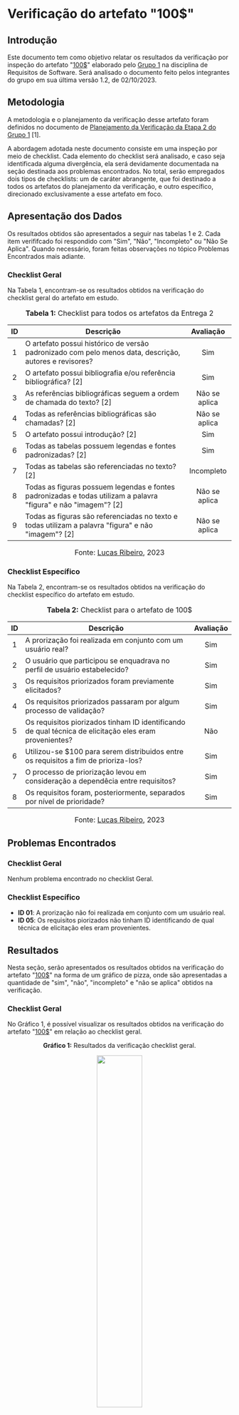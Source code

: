 # Verificação do artefato "100$"

## Introdução

Este documento tem como objetivo relatar os resultados da verificação por inspeção do artefato "[100$](https://github.com/Requisitos-de-Software/2023.2-Economia-DF/blob/main/docs/elicitacao/tecnicas-priorizacao/100%24.md)" elaborado pelo [Grupo 1](https://requisitos-de-software.github.io/2023.2-Economia-DF/) na disciplina de Requisitos de Software. Será analisado o documento feito pelos integrantes do grupo em sua última versão 1.2, de 02/10/2023.

## Metodologia

A metodologia e o planejamento da verificação desse artefato foram definidos no documento de [Planejamento da Verificação da Etapa 2 do Grupo 1](https://github.com/Requisitos-de-Software/2023.2-Economia-DF/blob/main/docs/verificacao/Grupo-01/Entrega-02/planejamento-verificacao-e2-grupo1.md) [1].

A abordagem adotada neste documento consiste em uma inspeção por meio de checklist. Cada elemento do checklist será analisado, e caso seja identificada alguma divergência, ela será devidamente documentada na seção destinada aos problemas encontrados. No total, serão empregados dois tipos de checklists: um de caráter abrangente, que foi destinado a todos os artefatos do planejamento da verificação, e outro específico, direcionado exclusivamente a esse artefato em foco.

## Apresentação dos Dados

Os resultados obtidos são apresentados a seguir nas tabelas 1 e 2. Cada item verififcado foi respondido com "Sim", "Não", "Incompleto" ou "Não Se Aplica". Quando necessário, foram feitas observações no tópico Problemas Encontrados mais adiante.

### Checklist Geral

Na Tabela 1, encontram-se os resultados obtidos na verificação do checklist geral do artefato em estudo.

<div align="center">
<font size="3"><p style="text-align: center"><b>Tabela 1:</b> Checklist para todos os artefatos da Entrega 2</p></font>

<table>
  <thead>
    <tr>
      <th>ID</th>
      <th>Descrição</th>
      <th>Avaliação</th>
    </tr>
  </thead>
  <tbody>
    <tr>
      <td align="center">1</td>
      <td>O artefato possui histórico de versão padronizado com pelo menos data, descrição, autores e revisores?</td>
      <td align="center">Sim</td>
    </tr>
    <tr>
      <td align="center">2</td>
      <td>O artefato possui bibliografia e/ou referência bibliográfica? [2]</td>
      <td align="center">Sim</td>
    </tr>
    <tr>
      <td align="center">3</td>
      <td>As referências bibliográficas seguem a ordem de chamada do texto? [2]</td>
      <td align="center">Não se aplica</td>
    </tr>
    <tr>
      <td align="center">4</td>
      <td>Todas as referências bibliográficas são chamadas? [2]</td>
      <td align="center">Não se aplica</td>
    </tr>
    <tr>
      <td align="center">5</td>
      <td>O artefato possui introdução? [2]</td>
      <td align="center">Sim</td>
    </tr>
    <tr>
      <td align="center">6</td>
      <td>Todas as tabelas possuem legendas e fontes padronizadas? [2]</td>
      <td align="center">Sim</td>
    </tr>
    <tr>
      <td align="center">7</td>
      <td>Todas as tabelas são referenciadas no texto? [2]</td>
      <td align="center">Incompleto</td>
    </tr>
    <tr>
      <td align="center">8</td>
      <td>Todas as figuras possuem legendas e fontes padronizadas e todas utilizam a palavra "figura" e não "imagem"? [2]</td>
      <td align="center">Não se aplica</td>
    </tr>
    <tr>
      <td align="center">9</td>
      <td>Todas as figuras são referenciadas no texto e todas utilizam a palavra "figura" e não "imagem"? [2]</td>
      <td align="center">Não se aplica</td>
    </tr>
</table>

<font size="3"><p style="text-align: center">Fonte: <a href="https://github.com/lucassouzs">Lucas Ribeiro</a>, 2023</p></font>
</div>

### Checklist Específico

Na Tabela 2, encontram-se os resultados obtidos na verificação do checklist específico do artefato em estudo.

<div align="center">
<font size="3"><p style="text-align: center"><b>Tabela 2:</b> Checklist para o artefato de 100$</p></font>

<table>
  <thead>
    <tr>
      <th>ID</th>
      <th>Descrição</th>
      <th>Avaliação</th>
    </tr>
  </thead>
  <tbody>
    <tr>
      <td align="center">1</td>
      <td>A prorização foi realizada em conjunto com um usuário real?</td>
      <td align="center">Sim</td>
    </tr>
    <tr>
      <td align="center">2</td>
      <td>O usuário que participou se enquadrava no perfil de usuário estabelecido?</td>
      <td align="center">Sim</td>
    </tr>
    <tr>
      <td align="center">3</td>
      <td>Os requisitos priorizados foram previamente elicitados?</td>
      <td align="center">Sim</td>
    </tr>
    <tr>
      <td align="center">4</td>
      <td>Os requisitos priorizados passaram por algum processo de validação?</td>
      <td align="center">Sim</td>
    </tr>
    <tr>
      <td align="center">5</td>
      <td>Os requisitos piorizados tinham ID identificando de qual técnica de elicitação eles eram provenientes?</td>
      <td align="center">Não</td>
    </tr>
    <tr>
      <td align="center">6</td>
      <td>Utilizou-se $100 para serem distribuidos entre os requisitos a fim de prioriza-los?</td>
      <td align="center">Sim</td>
    </tr>
    <tr>
      <td align="center">7</td>
      <td>O processo de priorização levou em consideração a dependêcia entre requisitos?</td>
      <td align="center">Sim</td>
    </tr>
    <tr>
      <td align="center">8</td>
      <td>Os requisitos foram, posteriormente, separados por nível de prioridade?</td>
      <td align="center">Sim</td>
    </tr>
</table>

<font size="3"><p style="text-align: center">Fonte: <a href="https://github.com/lucassouzs">Lucas Ribeiro</a>, 2023</p></font>
</div>

## Problemas Encontrados


### Checklist Geral

Nenhum problema encontrado no checklist Geral.

### Checklist Específico

- **ID 01**: A prorização não foi realizada em conjunto com um usuário real.
- **ID 05**: Os requisitos piorizados não tinham ID identificando de qual técnica de elicitação eles eram provenientes.

## Resultados

Nesta seção, serão apresentados os resultados obtidos na verificação do artefato "[100$](https://github.com/Requisitos-de-Software/2023.2-Economia-DF/blob/main/docs/elicitacao/tecnicas-priorizacao/100%24.md)" na forma de um gráfico de pizza, onde são apresentadas a quantidade de "sim", "não", "incompleto" e "não se aplica" obtidos na verificação.

### Checklist Geral

No Gráfico 1, é possível visualizar os resultados obtidos na verificação do artefato "[100$](https://github.com/Requisitos-de-Software/2023.2-Economia-DF/blob/main/docs/elicitacao/tecnicas-priorizacao/100%24.md)" em relação ao checklist geral.

<div align="center">
  <p><b>Gráfico 1:</b> Resultados da verificação checklist geral.</p>

  <img src="https://github.com/Requisitos-de-Software/2023.2-Economia-DF/blob/main/docs/imagens/100%24gr%C3%A1fico.png" style="width: 45%;">

<font size="3"><p style="text-align: center">Fonte: <a href="https://github.com/lucassouzs">Lucas Ribeiro</a>, 2023</p></font>
</div>

### Checklist Específico

No Gráfico 2, é possível visualizar os resultados obtidos na verificação do artefato "[Observação](https://github.com/Requisitos-de-Software/2023.2-Economia-DF/blob/main/docs/elicitacao/tecnicas-elicitacao/observa%C3%A7%C3%A3o.md)" em relação ao checklist específico.

<div align="center">
  <p><b>Gráfico 2:</b> Resultados da verificação do checklist específico.</p>

  <img src="https://github.com/Requisitos-de-Software/2023.2-Economia-DF/blob/main/docs/imagens/100%24gr%C3%A1ficoesp.png" style="width: 45%;">

<font size="3"><p style="text-align: center">Fonte: <a href="https://github.com/lucassouzs">Lucas Ribeiro</a>, 2023</p></font>
</div>

## Gravação do Documento de Verificação do Artefato "100$"

No Vídeo 1, é possível ver a gravação da avaliação da verificação do artefato "100$" do aplicativo do Economia DF.

<div align="center">
  
<p style="text-align: center"><a href="https://youtu.be/MTVK-qwdp64" target="blanket"><b>Vídeo 1:</b> Avaliação da verificação do artefato "100$".</a></p>

<iframe width="560" height="315" src="https://www.youtube.com/embed/MTVK-qwdp64" title="Avaliação da verificação do artefato 100$" frameborder="0" allow="accelerometer; autoplay; clipboard-write; encrypted-media; gyroscope; picture-in-picture" allowfullscreen></iframe>

<font size="3"><p style="text-align: center">Fonte: <a href="https://github.com/lucassouzs">Lucas Ribeiro</a>, 2023</p></font>

</div>

## Referências Bibliográficas

> [1] VICTOR, Lucas. [Planejamento da Verificação da Etapa 2 do Grupo 1](https://github.com/Requisitos-de-Software/2023.2-Economia-DF/blob/main/docs/verificacao/Grupo-01/Entrega-02/planejamento-verificacao-e2-grupo1.md), GAMA, FGA, 2023. Acesso em: 25 de novembro de 2023.
> 
> [2] Normas ABNT: 2023. Disponível em: <https://www.normasabnt.org/normas-abnt-2023/>. Acesso em: 18 de novembro de 2023.
>

## Bibliografia

> Economia-DF. [100$](https://github.com/Requisitos-de-Software/2023.2-Economia-DF/blob/main/docs/elicitacao/tecnicas-priorizacao/100%24.md), FGA, GAMA, 2023. Acesso em: 25 de novembro de 2023.
> 

## Histórico de Versões

| Versão | Data   | Descrição     | Autor     |  Revisor        |
| :----: | ------ | ------------- | --------- | :-------------: |
| `1.0`  | 25/11/2023 | Criação do documento  | [Lucas Ribeiro](https://github.com/lucassouzs)| [Izabella Alves](https://github.com/izabellaalves) |
| `1.1`  | 27/11/2023 | Conclusão do documento  | [Lucas Ribeiro](https://github.com/lucassouzs)| [Izabella Alves](https://github.com/izabellaalves) |
